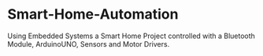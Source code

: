 # Smart-Home-Automation
Using Embedded Systems a Smart Home Project controlled with a Bluetooth Module, ArduinoUNO, Sensors and Motor Drivers. 
